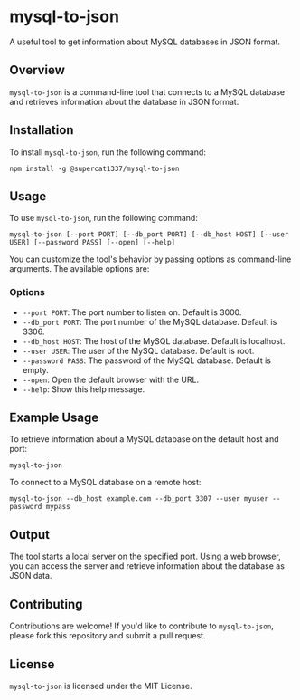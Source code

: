 # mysql-to-json

A useful tool to get information about MySQL databases in JSON format.

## Overview

`mysql-to-json` is a command-line tool that connects to a MySQL database and retrieves information about the database in JSON format.

## Installation

To install `mysql-to-json`, run the following command:

```
npm install -g @supercat1337/mysql-to-json
```

## Usage

To use `mysql-to-json`, run the following command:

```
mysql-to-json [--port PORT] [--db_port PORT] [--db_host HOST] [--user USER] [--password PASS] [--open] [--help]
```

You can customize the tool's behavior by passing options as command-line arguments. The available options are:

### Options

-   `--port PORT`: The port number to listen on. Default is 3000.
-   `--db_port PORT`: The port number of the MySQL database. Default is 3306.
-   `--db_host HOST`: The host of the MySQL database. Default is localhost.
-   `--user USER`: The user of the MySQL database. Default is root.
-   `--password PASS`: The password of the MySQL database. Default is empty.
-   `--open`: Open the default browser with the URL.
-   `--help`: Show this help message.

## Example Usage

To retrieve information about a MySQL database on the default host and port:

```
mysql-to-json
```

To connect to a MySQL database on a remote host:

```
mysql-to-json --db_host example.com --db_port 3307 --user myuser --password mypass
```

## Output

The tool starts a local server on the specified port. Using a web browser, you can access the server and retrieve information about the database as JSON data.

## Contributing

Contributions are welcome! If you'd like to contribute to `mysql-to-json`, please fork this repository and submit a pull request.

## License

`mysql-to-json` is licensed under the MIT License.
